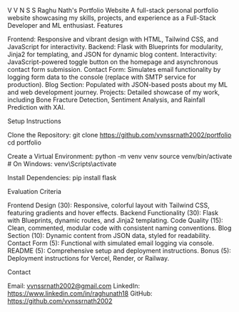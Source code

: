 V V N S S Raghu Nath's Portfolio Website
A full-stack personal portfolio website showcasing my skills, projects, and experience as a Full-Stack Developer and ML enthusiast.
Features

Frontend: Responsive and vibrant design with HTML, Tailwind CSS, and JavaScript for interactivity.
Backend: Flask with Blueprints for modularity, Jinja2 for templating, and JSON for dynamic blog content.
Interactivity: JavaScript-powered toggle button on the homepage and asynchronous contact form submission.
Contact Form: Simulates email functionality by logging form data to the console (replace with SMTP service for production).
Blog Section: Populated with JSON-based posts about my ML and web development journey.
Projects: Detailed showcase of my work, including Bone Fracture Detection, Sentiment Analysis, and Rainfall Prediction with XAI.

Setup Instructions

Clone the Repository:
git clone https://github.com/vvnssrnath2002/portfolio
cd portfolio


Create a Virtual Environment:
python -m venv venv
source venv/bin/activate  # On Windows: venv\Scripts\activate


Install Dependencies:
pip install flask


Evaluation Criteria

Frontend Design (30): Responsive, colorful layout with Tailwind CSS, featuring gradients and hover effects.
Backend Functionality (30): Flask with Blueprints, dynamic routes, and Jinja2 templating.
Code Quality (15): Clean, commented, modular code with consistent naming conventions.
Blog Section (10): Dynamic content from JSON data, styled for readability.
Contact Form (5): Functional with simulated email logging via console.
README (5): Comprehensive setup and deployment instructions.
Bonus (5): Deployment instructions for Vercel, Render, or Railway.

Contact

Email: vvnssrnath2002@gmail.com
LinkedIn: https://www.linkedin.com/in/raghunath18
GitHub: https://github.com/vvnssrnath2002
